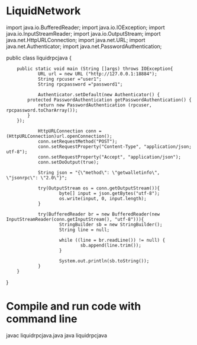 # LiquidNetwork


import java.io.BufferedReader;
import java.io.IOException;
import java.io.InputStreamReader;
import java.io.OutputStream;
import java.net.HttpURLConnection;
import java.net.URL;
import java.net.Authenticator;
import java.net.PasswordAuthentication;

public class liquidrpcjava {

        public static void main (String []args) throws IOException{
                URL url = new URL ("http://127.0.0.1:18884");
                String rpcuser ="user1";
                String rpcpassword ="password1";

                Authenticator.setDefault(new Authenticator() {
            protected PasswordAuthentication getPasswordAuthentication() {
                return new PasswordAuthentication (rpcuser, rpcpassword.toCharArray());
            }
        });

                HttpURLConnection conn = (HttpURLConnection)url.openConnection();
                conn.setRequestMethod("POST");
                conn.setRequestProperty("Content-Type", "application/json; utf-8");
                conn.setRequestProperty("Accept", "application/json");
                conn.setDoOutput(true);

                String json = "{\"method\": \"getwalletinfo\", \"jsonrpc\": \"2.0\"}";

                try(OutputStream os = conn.getOutputStream()){
                        byte[] input = json.getBytes("utf-8");
                        os.write(input, 0, input.length);
                }

                try(BufferedReader br = new BufferedReader(new InputStreamReader(conn.getInputStream(), "utf-8"))){
                        StringBuilder sb = new StringBuilder();
                        String line = null;

                        while ((line = br.readLine()) != null) {
                                sb.append(line.trim());
                        }

                        System.out.println(sb.toString());
                }
        }
}

# Compile and run code with command line
javac liquidrpcjava.java
java liquidrpcjava
